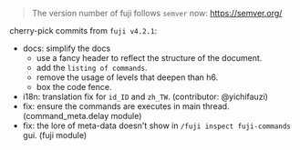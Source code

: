 > The version number of fuji follows `semver` now: https://semver.org/ 
 
cherry-pick commits from `fuji v4.2.1`:

- docs: simplify the docs
  - use a fancy header to reflect the structure of the document. 
  - add the `listing of commands`.
  - remove the usage of levels that deepen than h6.
  - box the code fence.
- i18n: translation fix for `id_ID` and `zh_TW`. (contributor: @yichifauzi)
- fix: ensure the commands are executes in main thread. (command_meta.delay module)
- fix: the lore of meta-data doesn't show in `/fuji inspect fuji-commands` gui. (fuji module)